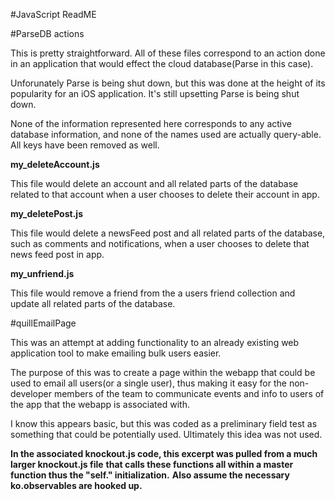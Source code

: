 #JavaScript ReadME


#ParseDB actions

This is pretty straightforward. All of these files correspond to an action done in an application that would effect the cloud database(Parse in this case).

Unforunately Parse is being shut down, but this was done at the height of its popularity for an iOS application. It's still upsetting Parse is being shut down.

None of the information represented here corresponds to any active database information, and none of the names used are actually query-able. All keys have been
removed as well.

**my_deleteAccount.js**

This file would delete an account and all related parts of the database related to that account when a user chooses to delete their account in app.

**my_deletePost.js**

This file would delete a newsFeed post and all related parts of the database, such as comments and notifications, when a user chooses to delete that
news feed post in app.

**my_unfriend.js**

This file would remove a friend from the a users friend collection and update all related parts of the database. 


#quillEmailPage

   This was an attempt at adding functionality to an already existing web application tool
   to make emailing bulk users easier. 
   
   The purpose of this was to create a page within the webapp that could be used to email 
   all users(or a single user), thus making it easy for the non-developer members of the team
   to communicate events and info to users of the app that the webapp is associated with.
   
   I know this appears basic, but this was coded as a preliminary field test as something
   that could be potentially used. Ultimately this idea was not used. 
   
   **In the associated knockout.js code, this excerpt was pulled from a much larger knockout.js file**
   **that calls these functions all within a master function thus the "self." initialization.**
   **Also assume the necessary ko.observables are hooked up.**
 
